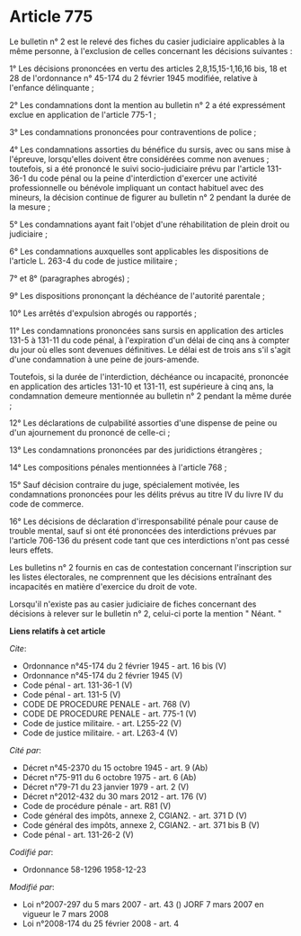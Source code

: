 # Article 775

Le bulletin n° 2 est le relevé des fiches du casier judiciaire applicables à la même personne, à l'exclusion de celles
concernant les décisions suivantes : 

1° Les décisions prononcées en vertu des articles 2,8,15,15-1,16,16 bis, 18 et 28 de l'ordonnance n° 45-174 du 2 février 1945
modifiée, relative à l'enfance délinquante ; 

2° Les condamnations dont la mention au bulletin n° 2 a été expressément exclue en application de l'article 775-1 ; 

3° Les condamnations prononcées pour contraventions de police ; 

4° Les condamnations assorties du bénéfice du sursis, avec ou sans mise à l'épreuve, lorsqu'elles doivent être considérées
comme non avenues ; toutefois, si a été prononcé le suivi socio-judiciaire prévu par l'article 131-36-1 du code pénal ou la
peine d'interdiction d'exercer une activité professionnelle ou bénévole impliquant un contact habituel avec des mineurs, la
décision continue de figurer au bulletin n° 2 pendant la durée de la mesure ; 

5° Les condamnations ayant fait l'objet d'une réhabilitation de plein droit ou judiciaire ; 

6° Les condamnations auxquelles sont applicables les dispositions de l'article L. 263-4 du code de justice militaire ; 

7° et 8° (paragraphes abrogés) ; 

9° Les dispositions prononçant la déchéance de l'autorité parentale ; 

10° Les arrêtés d'expulsion abrogés ou rapportés ; 

11° Les condamnations prononcées sans sursis en application des articles 131-5 à 131-11 du code pénal, à l'expiration d'un
délai de cinq ans à compter du jour où elles sont devenues définitives. Le délai est de trois ans s'il s'agit d'une
condamnation à une peine de jours-amende. 

Toutefois, si la durée de l'interdiction, déchéance ou incapacité, prononcée en application des articles 131-10 et 131-11,
est supérieure à cinq ans, la condamnation demeure mentionnée au bulletin n° 2 pendant la même durée ; 

12° Les déclarations de culpabilité assorties d'une dispense de peine ou d'un ajournement du prononcé de celle-ci ; 

13° Les condamnations prononcées par des juridictions étrangères ; 

14° Les compositions pénales mentionnées à l'article 768 ; 

15° Sauf décision contraire du juge, spécialement motivée, les condamnations prononcées pour les délits prévus au titre IV du
livre IV du code de commerce. 

16° Les décisions de déclaration d'irresponsabilité pénale pour cause de trouble mental, sauf si ont été prononcées des
interdictions prévues par l'article 706-136 du présent code tant que ces interdictions n'ont pas cessé leurs effets. 

Les bulletins n° 2 fournis en cas de contestation concernant l'inscription sur les listes électorales, ne comprennent que les
décisions entraînant des incapacités en matière d'exercice du droit de vote. 

Lorsqu'il n'existe pas au casier judiciaire de fiches concernant des décisions à relever sur le bulletin n° 2, celui-ci porte
la mention " Néant. "

**Liens relatifs à cet article**

_Cite_:

  - Ordonnance n°45-174 du 2 février 1945 - art. 16 bis (V)
  - Ordonnance n°45-174 du 2 février 1945 (V)
  - Code pénal - art. 131-36-1 (V)
  - Code pénal - art. 131-5 (V)
  - CODE DE PROCEDURE PENALE - art. 768 (V)
  - CODE DE PROCEDURE PENALE - art. 775-1 (V)
  - Code de justice militaire. - art. L255-22 (V)
  - Code de justice militaire. - art. L263-4 (V)

_Cité par_:

  - Décret n°45-2370 du 15 octobre 1945 - art. 9 (Ab)
  - Décret n°75-911 du 6 octobre 1975 - art. 6 (Ab)
  - Décret n°79-71 du 23 janvier 1979 - art. 2 (V)
  - Décret n°2012-432 du 30 mars 2012 - art. 176 (V)
  - Code de procédure pénale - art. R81 (V)
  - Code général des impôts, annexe 2, CGIAN2. - art. 371 D (V)
  - Code général des impôts, annexe 2, CGIAN2. - art. 371 bis B (V)
  - Code pénal - art. 131-26-2 (V)

_Codifié par_:

  - Ordonnance 58-1296 1958-12-23

_Modifié par_:

  - Loi n°2007-297 du 5 mars 2007 - art. 43 () JORF 7 mars 2007 en vigueur le 7 mars 2008
  - Loi n°2008-174 du 25 février 2008 - art. 4
